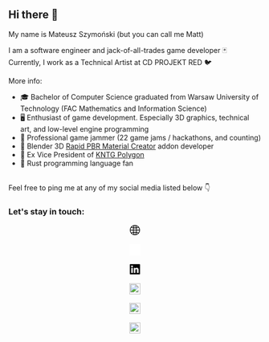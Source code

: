 ## Hi there 👋

My name is Mateusz Szymoński (but you can call me Matt) <br/>

I am a software engineer and jack-of-all-trades game developer 🃏 <br/>
Currently, I work as a Technical Artist at CD PROJEKT RED 🐦 <br/>

More info:
- 🎓 Bachelor of Computer Science graduated from Warsaw University of Technology (FAC Mathematics and Information Science) <br/>
- 🖥️ Enthusiast of game development. Especially 3D graphics, technical art, and low-level engine programming <br/>
- 🍇 Professional game jammer (22 game jams / hackathons, and counting) <br/>
- 🎨 Blender 3D [Rapid PBR Material Creator] addon developer <br/>
- 🎩 Ex Vice President of [KNTG Polygon] <br/>
- 🦀 Rust programming language fan <br/><br/>

Feel free to ping me at any of my social media listed below 👇 <br/>

### Let's stay in touch:

<p align="left">
  <p align="center">
    <a href="https://mattszymonski.com">
      <picture>
        <source media="(prefers-color-scheme: dark)" srcset="./media/logos/globe_icon_white.svg">
        <img src="./media/logos/globe_icon_black.svg" width="22" height="22">
      </picture>
    </a>
  </p>
  <p align="center">
    <a href="https://x.com/MattSzymonski">
      <picture>
        <source media="(prefers-color-scheme: dark)" srcset="./media/logos/x_logo_white.svg">
        <img src="./media/logos/x_logo_white.svg" width="22" height="22">
      </picture>
    </a>
  </p>
  <p align="center">
    <a href="https://www.linkedin.com/in/mattszymonski/">
      <picture>
        <source media="(prefers-color-scheme: dark)" srcset="./media/logos/linkedin_logo_white.svg">
        <img src="./media/logos/linkedin_logo_black.svg" width="22" height="22">
      </picture>
     </a>
  </p>
  <p align="center">
    <a href="https://www.artstation.com/mattszymonski">
      <picture>
        <source media="(prefers-color-scheme: dark)" srcset="./media/logos/artstation_logo_white.svg">
        <img src="./media/artstation_logo_black.svg" width="22" height="22">
      </picture>
     </a>
  </p>
  <p align="center">
    <a href="https://www.youtube.com/channel/UCda5NWZtWc-KaKcV2uK8QMQ">
      <picture>
        <source media="(prefers-color-scheme: dark)" srcset="./media/logos/youtube_logo_white.svg">
        <img src="./media/youtube_logo_black.svg" width="22" height="22">
      </picture>
     </a>
  </p>
  <p align="center">
    <a href="https://hist0r.itch.io/">
      <picture>
        <source media="(prefers-color-scheme: dark)" srcset="./media/logos/itchio_logo_white.svg">
        <img src="./media/itchio_logo_black.svg" width="22" height="22">
      </picture>
   </a>
  </p>
</p>

[KNTG Polygon]: https://kntgpolygon.pl/
[Rapid PBR Material Creator]: https://blendermarket.com/products/RapidPBRMaterialCreator
